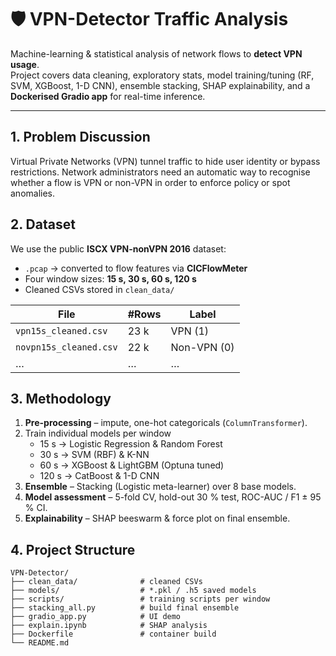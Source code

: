 # 🛡️ VPN-Detector Traffic Analysis

Machine-learning & statistical analysis of network flows to **detect VPN usage**.  
Project covers data cleaning, exploratory stats, model training/tuning (RF, SVM,
XGBoost, 1-D CNN), ensemble stacking, SHAP explainability, and a **Dockerised Gradio
app** for real-time inference.

---

## 1. Problem Discussion
Virtual Private Networks (VPN) tunnel traffic to hide user identity or bypass
restrictions. Network administrators need an automatic way to recognise whether
a flow is VPN or non-VPN in order to enforce policy or spot anomalies.

## 2. Dataset
We use the public **ISCX VPN-nonVPN 2016** dataset:

* `.pcap` → converted to flow features via **CICFlowMeter**  
* Four window sizes: **15 s, 30 s, 60 s, 120 s**  
* Cleaned CSVs stored in `clean_data/`

| File | #Rows | Label |
|------|-------|-------|
| `vpn15s_cleaned.csv` | 23 k | VPN (1) |
| `novpn15s_cleaned.csv` | 22 k | Non-VPN (0) |
| … | … | … |

## 3. Methodology
1. **Pre-processing** – impute, one-hot categoricals (`ColumnTransformer`).
2. Train individual models per window  
   * 15 s → Logistic Regression & Random Forest  
   * 30 s → SVM (RBF) & K-NN  
   * 60 s → XGBoost & LightGBM (Optuna tuned)  
   * 120 s → CatBoost & 1-D CNN
3. **Ensemble** – Stacking (Logistic meta-learner) over 8 base models.
4. **Model assessment** – 5-fold CV, hold-out 30 % test, ROC-AUC / F1 ± 95 % CI.
5. **Explainability** – SHAP beeswarm & force plot on final ensemble.

## 4. Project Structure
```text
VPN-Detector/
├── clean_data/              # cleaned CSVs
├── models/                  # *.pkl / .h5 saved models
├── scripts/                 # training scripts per window
├── stacking_all.py          # build final ensemble
├── gradio_app.py            # UI demo
├── explain.ipynb            # SHAP analysis
├── Dockerfile               # container build
└── README.md
